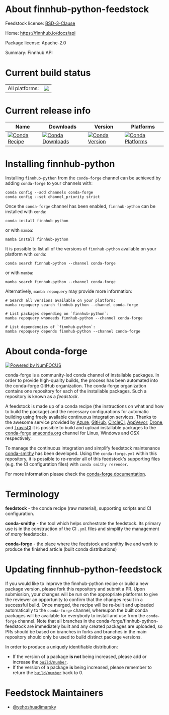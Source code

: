 About finnhub-python-feedstock
==============================

Feedstock license: [BSD-3-Clause](https://github.com/conda-forge/finnhub-python-feedstock/blob/main/LICENSE.txt)

Home: https://finnhub.io/docs/api

Package license: Apache-2.0

Summary: Finnhub API

Current build status
====================


<table><tr><td>All platforms:</td>
    <td>
      <a href="https://dev.azure.com/conda-forge/feedstock-builds/_build/latest?definitionId=16175&branchName=main">
        <img src="https://dev.azure.com/conda-forge/feedstock-builds/_apis/build/status/finnhub-python-feedstock?branchName=main">
      </a>
    </td>
  </tr>
</table>

Current release info
====================

| Name | Downloads | Version | Platforms |
| --- | --- | --- | --- |
| [![Conda Recipe](https://img.shields.io/badge/recipe-finnhub--python-green.svg)](https://anaconda.org/conda-forge/finnhub-python) | [![Conda Downloads](https://img.shields.io/conda/dn/conda-forge/finnhub-python.svg)](https://anaconda.org/conda-forge/finnhub-python) | [![Conda Version](https://img.shields.io/conda/vn/conda-forge/finnhub-python.svg)](https://anaconda.org/conda-forge/finnhub-python) | [![Conda Platforms](https://img.shields.io/conda/pn/conda-forge/finnhub-python.svg)](https://anaconda.org/conda-forge/finnhub-python) |

Installing finnhub-python
=========================

Installing `finnhub-python` from the `conda-forge` channel can be achieved by adding `conda-forge` to your channels with:

```
conda config --add channels conda-forge
conda config --set channel_priority strict
```

Once the `conda-forge` channel has been enabled, `finnhub-python` can be installed with `conda`:

```
conda install finnhub-python
```

or with `mamba`:

```
mamba install finnhub-python
```

It is possible to list all of the versions of `finnhub-python` available on your platform with `conda`:

```
conda search finnhub-python --channel conda-forge
```

or with `mamba`:

```
mamba search finnhub-python --channel conda-forge
```

Alternatively, `mamba repoquery` may provide more information:

```
# Search all versions available on your platform:
mamba repoquery search finnhub-python --channel conda-forge

# List packages depending on `finnhub-python`:
mamba repoquery whoneeds finnhub-python --channel conda-forge

# List dependencies of `finnhub-python`:
mamba repoquery depends finnhub-python --channel conda-forge
```


About conda-forge
=================

[![Powered by
NumFOCUS](https://img.shields.io/badge/powered%20by-NumFOCUS-orange.svg?style=flat&colorA=E1523D&colorB=007D8A)](https://numfocus.org)

conda-forge is a community-led conda channel of installable packages.
In order to provide high-quality builds, the process has been automated into the
conda-forge GitHub organization. The conda-forge organization contains one repository
for each of the installable packages. Such a repository is known as a *feedstock*.

A feedstock is made up of a conda recipe (the instructions on what and how to build
the package) and the necessary configurations for automatic building using freely
available continuous integration services. Thanks to the awesome service provided by
[Azure](https://azure.microsoft.com/en-us/services/devops/), [GitHub](https://github.com/),
[CircleCI](https://circleci.com/), [AppVeyor](https://www.appveyor.com/),
[Drone](https://cloud.drone.io/welcome), and [TravisCI](https://travis-ci.com/)
it is possible to build and upload installable packages to the
[conda-forge](https://anaconda.org/conda-forge) [anaconda.org](https://anaconda.org/)
channel for Linux, Windows and OSX respectively.

To manage the continuous integration and simplify feedstock maintenance
[conda-smithy](https://github.com/conda-forge/conda-smithy) has been developed.
Using the ``conda-forge.yml`` within this repository, it is possible to re-render all of
this feedstock's supporting files (e.g. the CI configuration files) with ``conda smithy rerender``.

For more information please check the [conda-forge documentation](https://conda-forge.org/docs/).

Terminology
===========

**feedstock** - the conda recipe (raw material), supporting scripts and CI configuration.

**conda-smithy** - the tool which helps orchestrate the feedstock.
                   Its primary use is in the construction of the CI ``.yml`` files
                   and simplify the management of *many* feedstocks.

**conda-forge** - the place where the feedstock and smithy live and work to
                  produce the finished article (built conda distributions)


Updating finnhub-python-feedstock
=================================

If you would like to improve the finnhub-python recipe or build a new
package version, please fork this repository and submit a PR. Upon submission,
your changes will be run on the appropriate platforms to give the reviewer an
opportunity to confirm that the changes result in a successful build. Once
merged, the recipe will be re-built and uploaded automatically to the
`conda-forge` channel, whereupon the built conda packages will be available for
everybody to install and use from the `conda-forge` channel.
Note that all branches in the conda-forge/finnhub-python-feedstock are
immediately built and any created packages are uploaded, so PRs should be based
on branches in forks and branches in the main repository should only be used to
build distinct package versions.

In order to produce a uniquely identifiable distribution:
 * If the version of a package **is not** being increased, please add or increase
   the [``build/number``](https://docs.conda.io/projects/conda-build/en/latest/resources/define-metadata.html#build-number-and-string).
 * If the version of a package **is** being increased, please remember to return
   the [``build/number``](https://docs.conda.io/projects/conda-build/en/latest/resources/define-metadata.html#build-number-and-string)
   back to 0.

Feedstock Maintainers
=====================

* [@yehoshuadimarsky](https://github.com/yehoshuadimarsky/)

